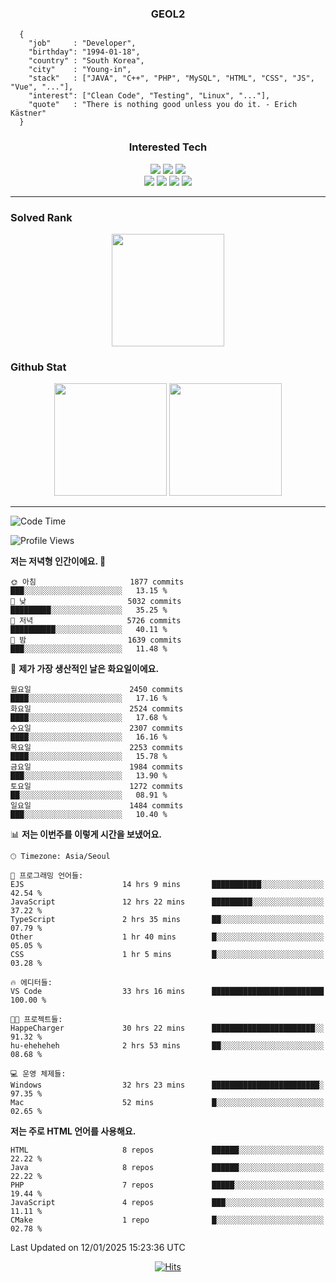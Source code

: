 <div align="center">

  ### GEOL2
</div>

```
  {
    "job"     : "Developer",
    "birthday": "1994-01-18",
    "country" : "South Korea",
    "city"    : "Young-in",
    "stack"   : ["JAVA", "C++", "PHP", "MySQL", "HTML", "CSS", "JS", "Vue", "..."],
    "interest": ["Clean Code", "Testing", "Linux", "..."], 
    "quote"   : "There is nothing good unless you do it. - Erich Kästner"
  }
  ```
  
<div align="center">
  
  ### Interested Tech
  
  <img src="https://img.shields.io/badge/Laravel-F05340?style=flat-square&logo=Laravel&logoColor=white">
  <img src="https://img.shields.io/badge/SpringBoot-6DB33F?style=flat-square&logo=SpringBoot&logoColor=white">
  <img src="https://img.shields.io/badge/Express-000000?style=flat-square&logo=Express&logoColor=white">
  <br>
  <img src="https://img.shields.io/badge/Three.js-000000?style=flat-square&logo=Three.js&logoColor=white">
  <img src="https://img.shields.io/badge/JavaScript-F7DF1E?style=flat-square&logo=JavaScript&logoColor=black">
  <img src="https://img.shields.io/badge/TypeScript-007acc?style=flat-square&logo=TypeScript&logoColor=black">
  <img src="https://img.shields.io/badge/MySQL-4479A1?style=flat-square&logo=mysql&logoColor=white"><br>

</div>

------------

  ### Solved Rank
  
  <div align="center">
    <img height="180em" src="https://mazassumnida.wtf/api/v2/generate_badge?boj=geol2">
  </div>
  
  ### Github Stat 
  <div align="center">
    <img height="180em" src="https://github-readme-stats-git-masterrstaa-rickstaa.vercel.app/api?username=geol2&show_icons=true&theme=dark">
    <img height="180em" src="https://github-readme-stats-git-masterrstaa-rickstaa.vercel.app/api/top-langs/?username=geol2&show_icons=true&hide=css,scss,html&layout=compact&theme=dark&count_private=true&langs_count=8">
  </div>
  
------------

<!--START_SECTION:waka-->
![Code Time](http://img.shields.io/badge/Code%20Time-3%2C790%20hrs%2035%20mins-blue)

![Profile Views](http://img.shields.io/badge/Profile%20Views-0-blue)

**저는 저녁형 인간이에요. 🦉** 

```text
🌞 아침                     1877 commits        ███░░░░░░░░░░░░░░░░░░░░░░   13.15 % 
🌆 낮　                     5032 commits        █████████░░░░░░░░░░░░░░░░   35.25 % 
🌃 저녁                     5726 commits        ██████████░░░░░░░░░░░░░░░   40.11 % 
🌙 밤　                     1639 commits        ███░░░░░░░░░░░░░░░░░░░░░░   11.48 % 
```
📅 **제가 가장 생산적인 날은 화요일이에요.** 

```text
월요일                      2450 commits        ████░░░░░░░░░░░░░░░░░░░░░   17.16 % 
화요일                      2524 commits        ████░░░░░░░░░░░░░░░░░░░░░   17.68 % 
수요일                      2307 commits        ████░░░░░░░░░░░░░░░░░░░░░   16.16 % 
목요일                      2253 commits        ████░░░░░░░░░░░░░░░░░░░░░   15.78 % 
금요일                      1984 commits        ███░░░░░░░░░░░░░░░░░░░░░░   13.90 % 
토요일                      1272 commits        ██░░░░░░░░░░░░░░░░░░░░░░░   08.91 % 
일요일                      1484 commits        ███░░░░░░░░░░░░░░░░░░░░░░   10.40 % 
```


📊 **저는 이번주를 이렇게 시간을 보냈어요.** 

```text
🕑︎ Timezone: Asia/Seoul

💬 프로그래밍 언어들: 
EJS                      14 hrs 9 mins       ███████████░░░░░░░░░░░░░░   42.54 % 
JavaScript               12 hrs 22 mins      █████████░░░░░░░░░░░░░░░░   37.22 % 
TypeScript               2 hrs 35 mins       ██░░░░░░░░░░░░░░░░░░░░░░░   07.79 % 
Other                    1 hr 40 mins        █░░░░░░░░░░░░░░░░░░░░░░░░   05.05 % 
CSS                      1 hr 5 mins         █░░░░░░░░░░░░░░░░░░░░░░░░   03.28 % 

🔥 에디터들: 
VS Code                  33 hrs 16 mins      █████████████████████████   100.00 % 

🐱‍💻 프로젝트들: 
HappeCharger             30 hrs 22 mins      ███████████████████████░░   91.32 % 
hu-eheheheh              2 hrs 53 mins       ██░░░░░░░░░░░░░░░░░░░░░░░   08.68 % 

💻 운영 체제들: 
Windows                  32 hrs 23 mins      ████████████████████████░   97.35 % 
Mac                      52 mins             █░░░░░░░░░░░░░░░░░░░░░░░░   02.65 % 
```

**저는 주로 HTML 언어를 사용해요.** 

```text
HTML                     8 repos             ██████░░░░░░░░░░░░░░░░░░░   22.22 % 
Java                     8 repos             ██████░░░░░░░░░░░░░░░░░░░   22.22 % 
PHP                      7 repos             █████░░░░░░░░░░░░░░░░░░░░   19.44 % 
JavaScript               4 repos             ███░░░░░░░░░░░░░░░░░░░░░░   11.11 % 
CMake                    1 repo              █░░░░░░░░░░░░░░░░░░░░░░░░   02.78 % 
```




 Last Updated on 12/01/2025 15:23:36 UTC
<!--END_SECTION:waka-->

<div align="center">
  
  [![Hits](https://hits.seeyoufarm.com/api/count/incr/badge.svg?url=https%3A%2F%2Fgithub.com%2Fgeol2&count_bg=%2379C83D&title_bg=%23555555&icon=myspace.svg&icon_color=%23E7E7E7&title=hits&edge_flat=false)](https://hits.seeyoufarm.com)
  
</div>

<!--
**Geol2/Geol2** is a ✨ _special_ ✨ repository because its `README.md` (this file) appears on your GitHub profile.

Here are some ideas to get you started:
- 🔭 I’m currently working on ...
- 🌱 I’m currently learning ...
- 👯 I’m looking to collaborate on ...
- 🤔 I’m looking for help with ...
- 💬 Ask me about ...
- 📫 How to reach me: ...
- 😄 Pronouns: ...
- ⚡ Fun fact: ...
-->
